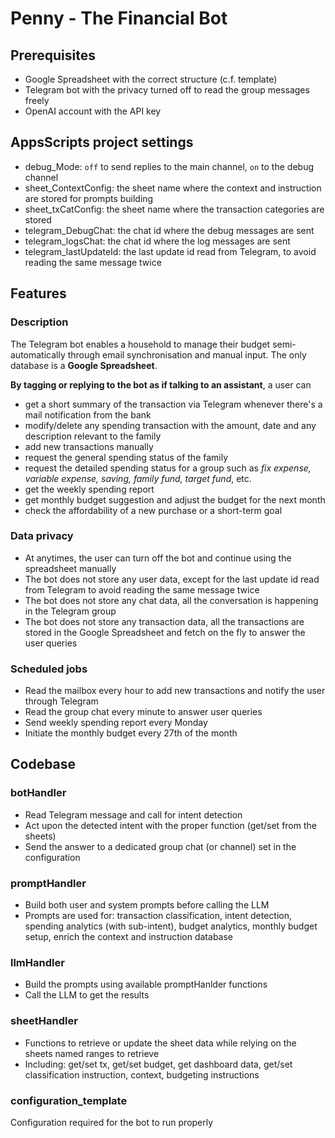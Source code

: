 # Penny - The Financial Bot
## Prerequisites
- Google Spreadsheet with the correct structure (c.f. template)
- Telegram bot with the privacy turned off to read the group messages freely
- OpenAI account with the API key

## AppsScripts project settings
- debug_Mode: `off` to send replies to the main channel, `on` to the debug channel
- sheet_ContextConfig: the sheet name where the context and instruction are stored for prompts building
- sheet_txCatConfig: the sheet name where the transaction categories are stored
- telegram_DebugChat: the chat id where the debug messages are sent
- telegram_logsChat: the chat id where the log messages are sent
- telegram_lastUpdateId: the last update id read from Telegram, to avoid reading the same message twice


## Features
### Description
The Telegram bot enables a household to manage their budget semi-automatically through email synchronisation and manual input. 
The only database is a **Google Spreadsheet**.

**By tagging or replying to the bot as if talking to an assistant**, a user can
- get a short summary of the transaction via Telegram whenever there's a mail notification from the bank
- modify/delete any spending transaction with the amount, date and any description relevant to the family
- add new transactions manually
- request the general spending status of the family
- request the detailed spending status for a group such as *fix expense, variable expense, saving, family fund, target fund*, etc.
- get the weekly spending report
- get monthly budget suggestion and adjust the budget for the next month
- check the affordability of a new purchase or a short-term goal

### Data privacy
- At anytimes, the user can turn off the bot and continue using the spreadsheet manually
- The bot does not store any user data, except for the last update id read from Telegram to avoid reading the same message twice
- The bot does not store any chat data, all the conversation is happening in the Telegram group
- The bot does not store any transaction data, all the transactions are stored in the Google Spreadsheet and fetch on the fly to answer the user queries

### Scheduled jobs
- Read the mailbox every hour to add new transactions and notify the user through Telegram
- Read the group chat every minute to answer user queries
- Send weekly spending report every Monday
- Initiate the monthly budget every 27th of the month

## Codebase
### botHandler
- Read Telegram message and call for intent detection
- Act upon the detected intent with the proper function (get/set from the sheets)
- Send the answer to a dedicated group chat (or channel) set in the configuration

### promptHandler
- Build both user and system prompts before calling the LLM
- Prompts are used for: transaction classification, intent detection, spending analytics (with sub-intent), budget analytics, monthly budget setup, enrich the context and instruction database

### llmHandler
- Build the prompts using available promptHanlder functions
- Call the LLM to get the results

### sheetHandler
- Functions to retrieve or update the sheet data while relying on the sheets named ranges to retrieve
- Including: get/set tx, get/set budget, get dashboard data, get/set classification instruction, context, budgeting instructions

### configuration_template
Configuration required for the bot to run properly
